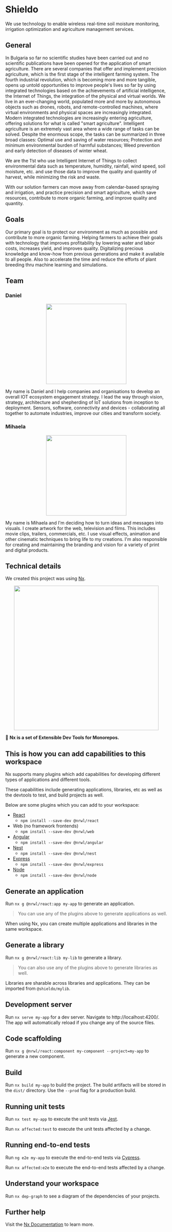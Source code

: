 # Shieldo
We use technology to enable wireless real-time soil moisture monitoring, irrigation optimization and agriculture management services.

## General
In Bulgaria so far no scientific studies have been carried out and no scientific publications have been opened for the application of smart agriculture. There are several companies that offer and implement precision agriculture, which is the first stage of the intelligent farming system. The fourth industrial revolution, which is becoming more and more tangible, opens up untold opportunities to improve people's lives so far by using integrated technologies based on the achievements of artificial intelligence, the Internet of Things, the integration of the physical and virtual worlds. We live in an ever-changing world, populated more and more by autonomous objects such as drones, robots, and remote-controlled machines, where virtual environments and physical spaces are increasingly integrated. Modern integrated technologies are increasingly entering agriculture, offering solutions for what is called "smart agriculture". Intelligent agriculture is an extremely vast area where a wide range of tasks can be solved. Despite the enormous scope, the tasks can be summarized in three broad classes: Optimal use and saving of water resources; Protection and minimum environmental burden of harmful substances; Weed prevention and early detection of diseases of winter wheat.

We are the 1’st who use Intelligent Internet of Things to collect environmental data such as temperature, humidity, rainfall, wind speed, soil moisture, etc. and use those data to improve the quality and quantity of harvest, while minimizing the risk and waste.

With our solution farmers can move away from calendar-based spraying and irrigation, and practice precision and smart agriculture, which save resources, contribute to more organic farming, and improve quality and quantity.

## Goals
Оur primary goal is to protect our environment as much as possible and contribute to more organic farming. Helping farmers to achieve their goals with technology that improves profitability by lowering water and labor costs, increases yield, and improves quality. Digitalizing precious knowledge and know-how from previous generations and make it available to all people. Also to accelerate the time and reduce the efforts of plant breeding thru machine learning and simulations.

## Team

### Daniel
<p align="center"><img src="https://user-images.githubusercontent.com/22181795/76761565-52333900-6798-11ea-85ee-f1d3de5d09d8.png" width="250"></p>
My name is Daniel and I help companies and organisations to develop an overall IOT ecosystem engagement strategy.
I lead the way through vision, strategy, architecture and shepherding of IoT solutions from inception to deployment.
Sensors, software, connectivity and devices - collaborating all together to automate industries, improve our cities and transform society.


### Mihaela
<p align="center"><img src="https://user-images.githubusercontent.com/22181795/76761617-6a0abd00-6798-11ea-9c40-7a8976758f5e.png" width="250"></p>
My name is Mihaela and I'm deciding how to turn ideas and messages into visuals.
I create artwork for the web, television and films. This includes movie clips, trailers, commercials, etc. 
I use visual effects, animation and other cinematic techniques to bring life to my creations.
I'm also responsible for creating and maintaining the branding and vision for a variety of print and digital products. 

## Technical details

We created this project was using [Nx](https://nx.dev).

<p align="center"><img src="https://raw.githubusercontent.com/nrwl/nx/master/nx-logo.png" width="450"></p>

🔎 **Nx is a set of Extensible Dev Tools for Monorepos.**

## This is how you can add capabilities to this workspace

Nx supports many plugins which add capabilities for developing different types of applications and different tools.

These capabilities include generating applications, libraries, etc as well as the devtools to test, and build projects as well.

Below are some plugins which you can add to your workspace:

- [React](https://reactjs.org)
  - `npm install --save-dev @nrwl/react`
- Web (no framework frontends)
  - `npm install --save-dev @nrwl/web`
- [Angular](https://angular.io)
  - `npm install --save-dev @nrwl/angular`
- [Nest](https://nestjs.com)
  - `npm install --save-dev @nrwl/nest`
- [Express](https://expressjs.com)
  - `npm install --save-dev @nrwl/express`
- [Node](https://nodejs.org)
  - `npm install --save-dev @nrwl/node`

## Generate an application

Run `nx g @nrwl/react:app my-app` to generate an application.

> You can use any of the plugins above to generate applications as well.

When using Nx, you can create multiple applications and libraries in the same workspace.

## Generate a library

Run `nx g @nrwl/react:lib my-lib` to generate a library.

> You can also use any of the plugins above to generate libraries as well.

Libraries are sharable across libraries and applications. They can be imported from `@shieldo/mylib`.

## Development server

Run `nx serve my-app` for a dev server. Navigate to http://localhost:4200/. The app will automatically reload if you change any of the source files.

## Code scaffolding

Run `nx g @nrwl/react:component my-component --project=my-app` to generate a new component.

## Build

Run `nx build my-app` to build the project. The build artifacts will be stored in the `dist/` directory. Use the `--prod` flag for a production build.

## Running unit tests

Run `nx test my-app` to execute the unit tests via [Jest](https://jestjs.io).

Run `nx affected:test` to execute the unit tests affected by a change.

## Running end-to-end tests

Run `ng e2e my-app` to execute the end-to-end tests via [Cypress](https://www.cypress.io).

Run `nx affected:e2e` to execute the end-to-end tests affected by a change.

## Understand your workspace

Run `nx dep-graph` to see a diagram of the dependencies of your projects.

## Further help

Visit the [Nx Documentation](https://nx.dev) to learn more.
